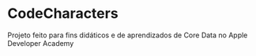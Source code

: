 # CodeCharacters

Projeto feito para fins didáticos e de aprendizados de Core Data no Apple Developer Academy

